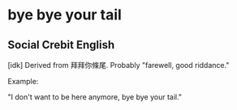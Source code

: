 # bye bye your tail

## Social Crebit English

[idk] Derived from 拜拜你條尾. Probably "farewell, good riddance."

Example:

"I don't want to be here anymore, bye bye your tail."








